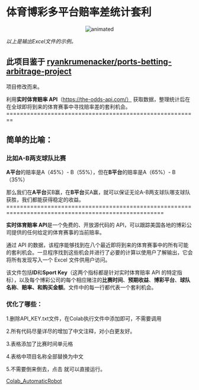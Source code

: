 # 体育博彩多平台赔率差统计套利

<p align="center">
  <img src="https://user-images.githubusercontent.com/113403062/190924275-629eaf18-183c-4781-81a2-fd0337143ba9.jpg" alt="animated"/>
</p>

*以上是输出Excel文件的示例。*

## 此项目鉴于 [ryankrumenacker/ports-betting-arbitrage-project]([https://openai.com](https://github.com/ryankrumenacker/sports-betting-arbitrage-project))

项目修改而来。

利用**实时体育赔率 API**（https://the-odds-api.com/） 获取数据，整理统计后在在全球即将到来的体育赛事中寻找赔率差的套利机会。========================================================
## 简单的比喻：

### 比如A-B两支球队比赛

**A平台**的赔率是A（45%）- B（55%），但在**B平台**的赔率是A（65%）- B（35%）

那么我们在**A平台**买B赢，在**B平台**买A赢，就可以保证无论A-B两支球队哪支球队获胜，我们都能获得稳定的收益。====================================================================================================

**实时体育赔率 API**是一个免费的、开放源代码的 API，可以跟踪美国各地的博彩公司提供的任何给定的体育赛事的当前赔率。

通过 API 的数据，该程序能够找到在八个最近即将到来的体育赛事中的所有可能的套利机会。一旦程序找到这些机会并进行了必要的计算以使用户了解输出，它会将所有发现写入一个 Excel 文件供用户访问。

该文件包括**ID**和**Sport Key**（这两个指标都是针对实时体育赔率 API 的特定指标），以及每个博彩公司的每个相应赌注的**比赛时间**、**预期收益**、**博彩平台**、**球队名称**、**赔率、**和**购买金额**。文件中的每一行都代表一个套利机会。

### 优化了哪些：

1.删除API_KEY.txt文件，在Colab执行文件中添加即可，不需要调用

2.所有代码尽量详尽的增加了中文注释，对小白更友好。

3.表格添加了比赛时间单元格

4.表格中项目名称全部替换为中文

5.不需要倒来倒去，点击  就可以直接运行。

[Colab_AutomaticRobot]([https://colab.research.google.com/drive/1DbPgAVf0D_Q_bmYM20R5zxgKsqftWjgt?usp=sharing](https://colab.research.google.com/drive/12AEObDy5F6VkHBSCQ605j6MpicLm1Q8Y#scrollTo=9d71f761))
